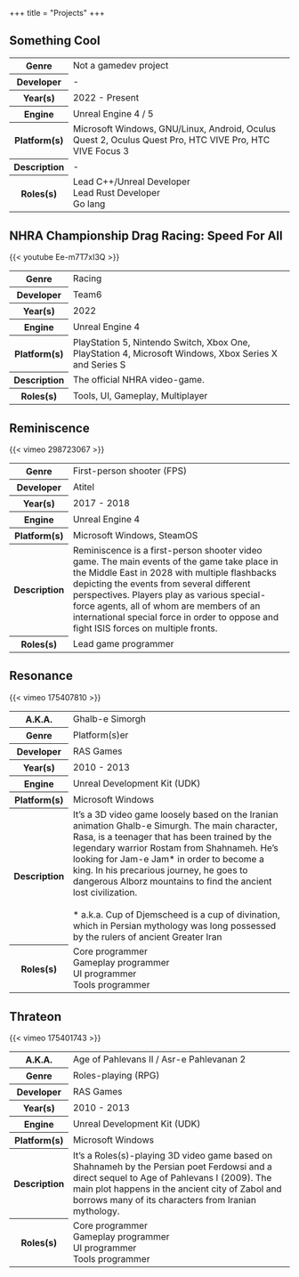 +++
title = "Projects"
+++

<div class="portfolio">
    <div class="project">
        <a id="something-cool" name="something-cool"></a>
        <div class="title">
            <h2>Something Cool</h2>
        </div>
        <div class="trailer">
        </div>
        <div class="extra-info">
            <table class="table table-hover">
                <tbody>
                    <tr>
                        <th>
                            Genre
                        </th>
                        <td>
                            Not a gamedev project
                        </td>
                    </tr>
                    <tr>
                        <th>
                            Developer
                        </th>
                        <td>
                            -
                        </td>
                    </tr>
                    <tr>
                        <th>
                            Year(s)
                        </th>
                        <td>
                            2022 - Present
                        </td>
                    </tr>
                    <tr>
                        <th>
                            Engine
                        </th>
                        <td>
                            Unreal Engine 4 / 5
                        </td>
                    </tr>
                    <tr>
                        <th>
                            Platform(s)
                        </th>
                        <td>
                            Microsoft Windows, GNU/Linux, Android, Oculus Quest 2, Oculus Quest Pro, HTC VIVE Pro, HTC VIVE Focus 3
                        </td>
                    </tr>
                    <tr>
                        <th>
                            Description
                        </th>
                        <td>
                            -
                        </td>
                    </tr>
                    <tr>
                        <th>
                            Roles(s)
                        </th>
                        <td>
                            Lead C++/Unreal Developer<br />
                            Lead Rust Developer<br />
                            Go lang<br />
                        </td>
                    </tr>
                </tbody>
            </table>
        </div>
    </div>
    <div class="project">
    </div>
    <div class="project">
        <a id="nhra" name="nhra"></a>
        <div class="title">
            <h2>NHRA Championship Drag Racing: Speed For All</h2>
        </div>
        <div class="trailer">
        {{< youtube Ee-m7T7xI3Q >}}
        </div>
        <div class="extra-info">
            <table class="table table-hover">
                <tbody>
                    <tr>
                        <th>
                            Genre
                        </th>
                        <td>
                            Racing
                        </td>
                    </tr>
                    <tr>
                        <th>
                            Developer
                        </th>
                        <td>
                            Team6
                        </td>
                    </tr>
                    <tr>
                        <th>
                            Year(s)
                        </th>
                        <td>
                            2022
                        </td>
                    </tr>
                    <tr>
                        <th>
                            Engine
                        </th>
                        <td>
                            Unreal Engine 4
                        </td>
                    </tr>
                    <tr>
                        <th>
                            Platform(s)
                        </th>
                        <td>
                            PlayStation 5, Nintendo Switch, Xbox One, PlayStation 4, Microsoft Windows, Xbox Series X and Series S
                        </td>
                    </tr>
                    <tr>
                        <th>
                            Description
                        </th>
                        <td>
                            The official NHRA video-game.
                        </td>
                    </tr>
                    <tr>
                        <th>
                            Roles(s)
                        </th>
                        <td>
                            Tools, UI, Gameplay, Multiplayer
                        </td>
                    </tr>
                </tbody>
            </table>
        </div>
    </div>
    <div class="project">
        <a id="reminiscence" name="reminiscence"></a>
        <div class="title">
            <h2>Reminiscence</h2>
        </div>
        <div class="trailer">
        {{< vimeo 298723067 >}}
        </div>
        <div class="extra-info">
            <table class="table table-hover">
                <tbody>
                    <tr>
                        <th>
                            Genre
                        </th>
                        <td>
                            First-person shooter (FPS)
                        </td>
                    </tr>
                    <tr>
                        <th>
                            Developer
                        </th>
                        <td>
                            Atitel
                        </td>
                    </tr>
                    <tr>
                        <th>
                            Year(s)
                        </th>
                        <td>
                            2017 - 2018
                        </td>
                    </tr>
                    <tr>
                        <th>
                            Engine
                        </th>
                        <td>
                            Unreal Engine 4
                        </td>
                    </tr>
                    <tr>
                        <th>
                            Platform(s)
                        </th>
                        <td>
                            Microsoft Windows, SteamOS
                        </td>
                    </tr>
                    <tr>
                        <th>
                            Description
                        </th>
                        <td>
                            Reminiscence is a first-person shooter video game. The main events of the game take place in the Middle East in 2028 with multiple flashbacks depicting the events from several different perspectives. Players play as various special-force agents, all of whom are members of an international special force in order to oppose and fight ISIS forces on multiple fronts.
                        </td>
                    </tr>
                    <tr>
                        <th>
                            Roles(s)
                        </th>
                        <td>
                            Lead game programmer
                        </td>
                    </tr>
                </tbody>
            </table>
        </div>
    </div>
    <div class="project">
        <a id="resonance" name="resonance"></a>
        <div class="title">
            <h2>Resonance</h2>
        </div>
        <div class="trailer">
        {{< vimeo 175407810 >}}
        </div>
        <div class="extra-info">
            <table class="table table-hover">
                <tbody>
                    <tr>
                        <th>
                            A.K.A.
                        </th>
                        <td>
                            Ghalb-e Simorgh
                        </td>
                    </tr>
                    <tr>
                        <th>
                            Genre
                        </th>
                        <td>
                            Platform(s)er
                        </td>
                    </tr>
                    <tr>
                        <th>
                            Developer
                        </th>
                        <td>
                            RAS Games
                        </td>
                    </tr>
                    <tr>
                        <th>
                            Year(s)
                        </th>
                        <td>
                            2010 - 2013
                        </td>
                    </tr>
                    <tr>
                        <th>
                            Engine
                        </th>
                        <td>
                            Unreal Development Kit (UDK)
                        </td>
                    </tr>
                    <tr>
                        <th>
                            Platform(s)
                        </th>
                        <td>
                            Microsoft Windows
                        </td>
                    </tr>
                    <tr>
                        <th>
                            Description
                        </th>
                        <td>
                            It’s a 3D video game loosely based on the Iranian animation Ghalb-e Simurgh. The main character, Rasa, is a teenager that has been trained by the legendary warrior Rostam from Shahnameh. He’s looking for Jam-e Jam* in order to become a king. In his precarious journey, he goes to dangerous Alborz mountains to find the ancient lost civilization.
                            <br /><br />
                            * a.k.a. Cup of Djemscheed is a cup of divination, which in Persian mythology was long possessed by the rulers of ancient Greater Iran
                        </td>
                    </tr>
                    <tr>
                        <th>
                            Roles(s)
                        </th>
                        <td>
                            Core programmer<br />
                            Gameplay programmer<br />
                            UI programmer<br />
                            Tools programmer<br />
                        </td>
                    </tr>
                </tbody>
            </table>
        </div>
    </div>
    <div class="project">
        <a id="thrateon" name="thrateon"></a>
        <div class="title">
            <h2>Thrateon</h2>
        </div>
        <div class="trailer">
        {{< vimeo 175401743 >}}
        </div>
        <div class="extra-info">
            <table class="table table-hover">
                <tbody>
                    <tr>
                        <th>
                            A.K.A.
                        </th>
                        <td>
                            Age of Pahlevans II / Asr-e Pahlevanan 2
                        </td>
                    </tr>
                    <tr>
                        <th>
                            Genre
                        </th>
                        <td>
                            Roles-playing (RPG)
                        </td>
                    </tr>
                    <tr>
                        <th>
                            Developer
                        </th>
                        <td>
                            RAS Games
                        </td>
                    </tr>
                    <tr>
                        <th>
                            Year(s)
                        </th>
                        <td>
                            2010 - 2013
                        </td>
                    </tr>
                    <tr>
                        <th>
                            Engine
                        </th>
                        <td>
                            Unreal Development Kit (UDK)
                        </td>
                    </tr>
                    <tr>
                        <th>
                            Platform(s)
                        </th>
                        <td>
                            Microsoft Windows
                        </td>
                    </tr>
                    <tr>
                        <th>
                            Description
                        </th>
                        <td>
                            It’s a Roles(s)-playing 3D video game based on Shahnameh by the Persian poet Ferdowsi and a direct sequel to Age of Pahlevans I (2009). The main plot happens in the ancient city of Zabol and borrows many of its characters from Iranian mythology.
                        </td>
                    </tr>
                    <tr>
                        <th>
                            Roles(s)
                        </th>
                        <td>
                            Core programmer<br />
                            Gameplay programmer<br />
                            UI programmer<br />
                            Tools programmer<br />
                        </td>
                    </tr>
                </tbody>
            </table>
        </div>
    </div>
</div>
